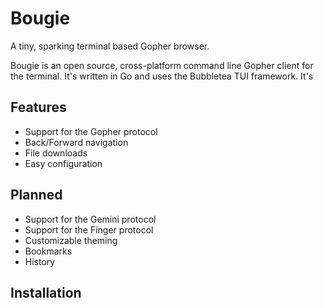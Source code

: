 # Bougie

A tiny, sparking terminal based Gopher browser.

Bougie is an open source, cross-platform command line Gopher client for the terminal. It's written in Go and uses the Bubbletea TUI framework. It's 

## Features

* Support for the Gopher protocol
* Back/Forward navigation
* File downloads
* Easy configuration

## Planned

* Support for the Gemini protocol
* Support for the Finger protocol
* Customizable theming
* Bookmarks
* History

## Installation
